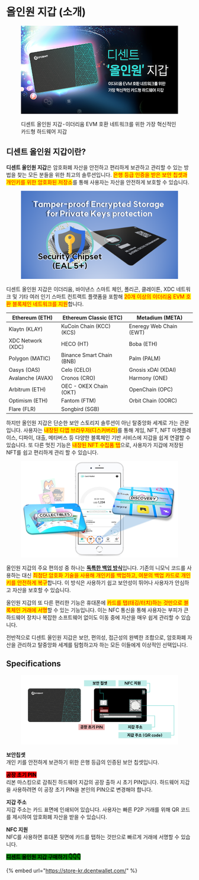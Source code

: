 # 올인원 지갑 (소개)

<figure><img src="../../.gitbook/assets/Decent-Allinone-wallet-2023_KR (1).png" alt=""><figcaption><p>디센트 올인원 지갑 - 이더리움 EVM 호환 네트워크를 위한 가장 혁신적인 카드형 하드웨어 지갑</p></figcaption></figure>

## 디센트 올인원 지갑이란?

**디센트 올인원 지갑**은 암호화폐 자산을 안전하고 편리하게 보관하고 관리할 수 있는 방법을 찾는 모든 분들을 위한 최고의 솔루션입니다. <mark style="color:red;">은행 등급 인증을 받은 보안 칩셋과 개인키를 위한 암호화된 저장소</mark>를 통해 사용자는 자산을 안전하게 보호할 수 있습니다.&#x20;

<figure><img src="../../.gitbook/assets/그림2.png" alt=""><figcaption></figcaption></figure>

디센트 올인원 지갑은 이더리움, 바이낸스 스마트 체인, 폴리곤, 클레이튼, XDC 네트워크 및 기타 여러 인기 스마트 컨트랙트 플랫폼을 포함해 <mark style="color:red;">20개 이상의 이더리움 EVM 호환 블록체인 네트워크를 지원</mark>합니다.

| Ethereum (ETH)    | Ethereum Classic (ETC)     | Metadium (META)         |
| ----------------- | -------------------------- | ----------------------- |
| Klaytn (KLAY)     | KuCoin Chain (KCC)(KCS)    | Eneregy Web Chain (EWT) |
| XDC Network (XDC) | HECO (HT)                  | Boba (ETH)              |
| Polygon (MATIC)   | Binance Smart Chain (BNB)  | Palm (PALM)             |
| Oasys (OAS)       | Celo (CELO)                | Gnosis xDAI (XDAI)      |
| Avalanche (AVAX)  | Cronos (CRO)               | Harmony (ONE)           |
| Arbitrum (ETH)    | OEC - OKEX Chain (OKT)     | OpenChain (OPC)         |
| Optimism (ETH)    | Fantom (FTM)               | Orbit Chain (OORC)      |
| Flare (FLR)       | Songbird (SGB)             |                         |

하지만 올인원 지갑은 단순한 보안 스토리지 솔루션이 아닌 탈중앙화 세계로 가는 관문입니다. 사용자는 <mark style="color:red;">내장된 디앱 브라우저(디스커버리)</mark>를 통해 게임, NFT, NFT 마켓플레이스, 디파이, 대출, 메타버스 등 다양한 블록체인 기반 서비스에 지갑을 쉽게 연결할 수 있습니다. 또 다른 멋진 기능은 <mark style="color:red;">내장된 NFT 수집품 탭</mark>으로, 사용자가 지갑에 저장된 NFT를 쉽고 편리하게 관리 할 수 있습니다.

<figure><img src="../../.gitbook/assets/image (5).png" alt=""><figcaption></figcaption></figure>

올인원 지갑의 주요 편의성 중 하나는 [**독특한 백업 방식**](../dcent-backup-card-wallet-recovery/)입니다. 기존의 니모닉 코드를 사용하는 대신 <mark style="color:red;">최첨단 암호화 기술을 사용해 개인키를 백업하고, 여분의 백업 카드로 개인키를 안전하게 복구</mark>합니다. 이 방식은 사용하기 쉽고 보안성이 뛰어나 사용자가 안심하고 자산을 보호할 수 있습니다.

올인원 지갑의 또 다른 편리한 기능은 휴대폰에 <mark style="color:red;">카드를 탭(태깅/터치)하는 것만으로 블록체인 거래에 서명</mark>할 수 있는 기능입니다. 이는 NFC 통신을 통해 사용자는 부피가 큰 하드웨어 장치나 복잡한 소프트웨어 없이도 이동 중에 자산을 매우 쉽게 관리할 수 있습니다.

전반적으로 디센트 올인원 지갑은 보안, 편의성, 접근성의 완벽한 조합으로, 암호화폐 자산을 관리하고 탈중앙화 세계를 탐험하고자 하는 모든 이들에게 이상적인 선택입니다.

## Specifications

<figure><img src="../../.gitbook/assets/그림16.png" alt=""><figcaption></figcaption></figure>

**보안칩셋**\
개인 키를 안전하게 보관하기 위한 은행 등급의 인증된 보안 칩셋입니다.

<mark style="background-color:red;">**공장 초기 PIN**</mark>\
리본 마스킹으로 감춰진 하드웨어 지갑의 공장 출하 시 초기 PIN입니다. 하드웨어 지갑을 사용하려면 이 공장 초기 PIN을 본인의 PIN으로 변경해야 합니다.

**지갑 주소** \
지갑 주소는 카드 표면에 인쇄되어 있습니다. 사용자는 빠른 P2P 거래를 위해 QR 코드를 제시하여 암호화폐 자산을 받을 수 있습니다.

**NFC 지원** \
NFC를 사용하면 휴대폰 뒷면에 카드를 탭하는 것만으로 빠르게 거래에 서명할 수 있습니다.



<mark style="background-color:green;">**디센트 올인원 지갑 구매하기  👇👇👇**</mark>

{% embed url="https://store-kr.dcentwallet.com/" %}

